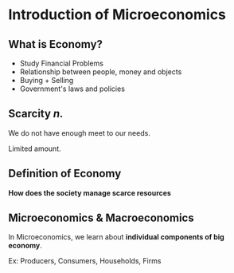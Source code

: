 # Introduction of Microeconomics

## What is Economy?

- Study Financial Problems
- Relationship between people, money and objects
- Buying + Selling
- Government's laws and policies



## Scarcity *n.*

We do not have enough meet to our needs.

Limited amount.



## Definition of Economy

**How does the society manage scarce resources**



## Microeconomics & Macroeconomics

In Microeconomics, we learn about **individual components of big economy**.

Ex: Producers, Consumers, Households, Firms


